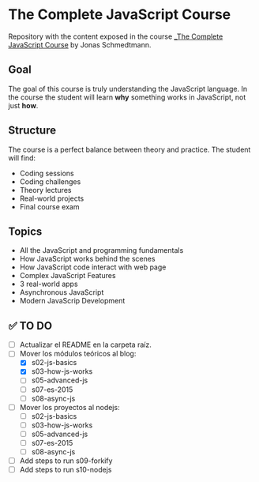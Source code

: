 The Complete JavaScript Course
==============================

Repository with the content exposed in the course [_The Complete JavaScript Course](https://www.udemy.com/the-complete-javascript-course/learn/v4/overview) by Jonas Schmedtmann.

Goal
----

The goal of this course is truly understanding the JavaScript language. In the course the student will learn **why** something works in JavaScript, not just **how**.

Structure
---------

The course is a perfect balance between theory and practice. The student will find:

- Coding sessions
- Coding challenges
- Theory lectures
- Real-world projects
- Final course exam

Topics
------

- All the JavaScript and programming fundamentals
- How JavaScript works behind the scenes
- How JavaScript code interact with web page
- Complex JavaScript Features
- 3 real-world apps
- Asynchronous JavaScript
- Modern JavaScrip Development

✅ TO DO
--------

- [ ] Actualizar el README en la carpeta raíz.
- [ ] Mover los módulos teóricos al blog:
  - [X] s02-js-basics
  - [X] s03-how-js-works
  - [ ] s05-advanced-js
  - [ ] s07-es-2015
  - [ ] s08-async-js
- [ ] Mover los proyectos al nodejs:
  - [ ] s02-js-basics
  - [ ] s03-how-js-works
  - [ ] s05-advanced-js
  - [ ] s07-es-2015
  - [ ] s08-async-js
- [ ] Add steps to run s09-forkify
- [ ] Add steps to run s10-nodejs
